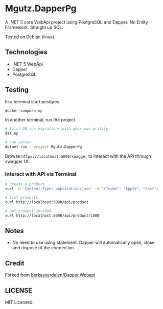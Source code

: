 # Mgutz.DapperPg

A .NET 5 core WebApi project using PostgreSQL and Dapper. No Entity Framework. Straight up SQL.

Tested on Debian (linux).

## Technologies

- .NET 5 WebApi
- Dapper
- PostgreSQL

## Testing

In a terminal start postgres

```sh
docker-compose up
```

In another terminal, run the project

```sh
# first DB run migrations with your own utility
dat up

# run server
dotnet run --project Mgutz.DapperPg
```

Browse `https://localhost:5000/swagger` to interact with the API through swagger
UI.

### Interact with API via Terminal

```sh
# create a product
curl -H 'Content-Type: application/json' -d '{"name": "Apple", "cost": 0.50}' http://localhost:5000/api/product -v

# list products
curl http://localhost:5000/api/product

# get product id=1000
curl http://localhost:5000/api/product/1000

```

## Notes

- No need to use using statement. Dapper will automatically open, close and dispose of the connection.

## Credit

Forked from [berkayyerdelen/Dapper.Webapi](https://github.com/berkayyerdelen/Dapper.WebApi)

## LICENSE

MIT Licensed.
